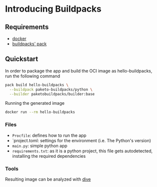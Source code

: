 # Introducing Buildpacks

## Requirements

- [docker](https://www.docker.com/)
- [buildpacks' pack](https://github.com/buildpacks/pack)

## Quickstart

In order to package the app and build the OCI image as hello-buildpacks, run the following command

```sh
pack build hello-buildpacks \
  --buildpack paketo-buildpacks/python \
  --builder paketobuildpacks/builder:base
```

Running the generated image

```sh
docker run --rm hello-buildpacks
```

### Files

- `Procfile`: defines how to run the app
- `project.toml: settings for the environment (i.e. The Python's version)
- `main.py`: simple python app
- `requirements.txt`: as it is a python project, this file gets autodetected, installing the required dependencies

### Tools

Resulting image can be analyzed with [dive](https://github.com/wagoodman/dive)
